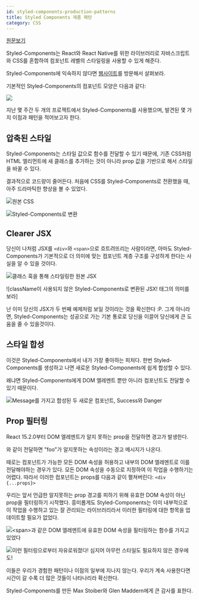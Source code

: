 ```yaml
---
id: styled-components-production-patterns
title: Styled Components 제품 패턴
category: CSS
---
```

[원문보기](https://medium.com/@jamiedixon/styled-components-production-patterns-c22e24b1d896#.972759r99)

Styled-Components는 React와 React Native를 위한 라이브러리로 자바스크립트와 CSS를 혼합하여 컴포넌트 레벨의 스타일링을 사용할 수 있게 해준다.

Styled-Components에 익숙하지 않다면 [웹사이트](https://styled-components.com/)를 방문해서 살펴보라.

기본적인 Styled-Components의 컴포넌트 모양은 다음과 같다:

![](https://cdn-images-1.medium.com/max/800/1*DIFji4ZmJa4_H3EpbG2XAw.png)

지난 몇 주간 두 개의 프로젝트에서 Styled-Components를 사용했으며, 발견된 몇 가지 이점과 패턴을 적어보고자 한다.

## 압축된 스타일

Styled-Components는 스타일 값으로 함수를 전달할 수 있기 때문에, 기존 CSS처럼 HTML 엘리먼트에 새 클래스를 추가하는 것이 아니라 prop 값을 기반으로 해서 스타일을 바꿀 수 있다.

결과적으로 코드량이 줄어든다. 처음에 CSS를 Styled-Components로 전환했을 때, 아주 드라마틱한 향상을 볼 수 있었다.

![원본 CSS](https://cdn-images-1.medium.com/max/800/1*NCEuP2Xo2j5VwlK8JRYoUQ.png)

![Styled-Components로 변환](https://cdn-images-1.medium.com/max/800/1*G2GsxjVgtRnYwK31OGUSQA.png)

## Clearer JSX

당신이 나처럼 JSX를 `<div>`와 `<span>`으로 흐트려뜨리는 사람이라면, 아마도 Styled-Components가 기본적으로 더 의미에 맞는 컴포넌트 계층 구조를 구성하게 한다는 사실을 알 수 있을 것이다.

![클래스 훅을 통해 스타일링한 원본 JSX](https://cdn-images-1.medium.com/max/800/1*Y1FPLYaimV5SACmtWlfylw.png)

![className이 사용되지 않은 Styled-Components로 변환된 JSX! 태그의 의미를 보라]

난 이미 당신의 JSX가 두 번째 예제처럼 보일 것이라는 것을 확신한다 :P. 그게 아니라면, Styled-Components는 성공으로 가는 기본 통로로 당신을 이끌어 당신에게 큰 도움을 줄 수 있을것이다.

## 스타일 합성

이것은 Styled-Components에서 내가 가장 좋아하는 피처다. 한번 Styled-Components를 생성하고 나면 새로운 Styled-Components에 쉽게 합성할 수 있다.

왜냐면 Styled-Components에게 DOM 엘레멘트 뿐만 아니라 컴포넌트도 전달할 수 있기 때문이다.

![Message를 가지고 합성된 두 새로운 컴포넌트, Success와 Danger](https://cdn-images-1.medium.com/max/800/1*qi1X679F99NqLW02he-Xig.png)

## Prop 필터링

React 15.2.0부터 DOM 엘레멘트가 알지 못하는 prop을 전달하면 경고가 발생한다. <div foo="foo">와 같이 전달하면 "foo"가 알지못하는 속성이라는 경고 메시지가 나온다.

때로는 컴포넌트가 가능한 모든 DOM 속성을 허용하고 내부의 DOM 엘레멘트로 이를 전달해야하는 경우가 있다. 모든 DOM 속성을 수동으로 지정하여 이 작업을 수행하기는 어렵다. 따라서 이러한 컴포넌트는 props를 다음과 같이 펼쳐버린다: `<div {...props}>`

우리는 앞서 언급한 알지못하는 prop 경고를 피하기 위해 유효한 DOM 속성이 아닌 prop을 필터링하기 시작했다. 흥미롭게도 Styled-Components는 이미 내부적으로 이 작업을 수행하고 있는 잘 관리되는 라이브러리라서 이러한 필터링에 대한 항목을 업데이트할 필요가 없었다.

![`<span>`과 같은 DOM 엘레멘트에 유효한 DOM 속성을 필터링하는 함수를 가지고 있었다](https://cdn-images-1.medium.com/max/800/1*mRMB1rv5yNVL-9TTKiBJWg.png)

![이런 필터링으로부터 자유로워졌다! 심지어 아무런 스타일도 필요하지 않은 경우에도!](https://cdn-images-1.medium.com/max/800/1*RbwbxXorxdm3utC3LRpTxA.png)

이들은 우리가 경험한 패턴이나 이점의 일부에 지나지 않는다. 우리가 계속 사용한다면 시간이 갈 수록 더 많은 것들이 나타나리라 확신한다.

Styled-Components를 만든 Max Stoiber와 Glen Maddern에게 큰 감사를 표한다.
